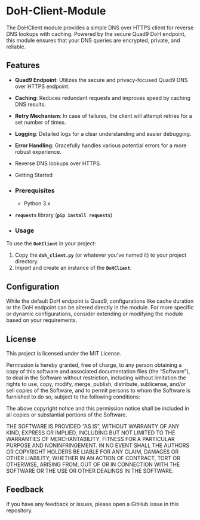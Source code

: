 # DoH-Client-Module
The DoHClient module provides a simple DNS over HTTPS client for reverse DNS lookups with caching. Powered by the secure Quad9 DoH endpoint, this module ensures that your DNS queries are encrypted, private, and reliable.

## **Features**

- **Quad9 Endpoint**: Utilizes the secure and privacy-focused Quad9 DNS over HTTPS endpoint.
- **Caching**: Reduces redundant requests and improves speed by caching DNS results.
- **Retry Mechanism**: In case of failures, the client will attempt retries for a set number of times.
- **Logging**: Detailed logs for a clear understanding and easier debugging.
- **Error Handling**: Gracefully handles various potential errors for a more robust experience.
- Reverse DNS lookups over HTTPS.

- Getting Started

- ### **Prerequisites**

  - Python 3.x
- **`requests`** library (**`pip install requests`**)
- ### **Usage**

To use the **`DoHClient`** in your project:

1. Copy the **`doh_client.py`** (or whatever you've named it) to your project directory.
2. Import and create an instance of the **`DoHClient`**:

## **Configuration**

While the default DoH endpoint is Quad9, configurations like cache duration or the DoH endpoint can be altered directly in the module. For more specific or dynamic configurations, consider extending or modifying the module based on your requirements.

## **License**

This project is licensed under the MIT License.

Permission is hereby granted, free of charge, to any person obtaining a copy of this software and associated documentation files (the “Software”), to deal in the Software without restriction, including without limitation the rights to use, copy, modify, merge, publish, distribute, sublicense, and/or sell copies of the Software, and to permit persons to whom the Software is furnished to do so, subject to the following conditions:

The above copyright notice and this permission notice shall be included in all copies or substantial portions of the Software.

THE SOFTWARE IS PROVIDED “AS IS”, WITHOUT WARRANTY OF ANY KIND, EXPRESS OR IMPLIED, INCLUDING BUT NOT LIMITED TO THE WARRANTIES OF MERCHANTABILITY, FITNESS FOR A PARTICULAR PURPOSE AND NONINFRINGEMENT. IN NO EVENT SHALL THE AUTHORS OR COPYRIGHT HOLDERS BE LIABLE FOR ANY CLAIM, DAMAGES OR OTHER LIABILITY, WHETHER IN AN ACTION OF CONTRACT, TORT OR OTHERWISE, ARISING FROM, OUT OF OR IN CONNECTION WITH THE SOFTWARE OR THE USE OR OTHER DEALINGS IN THE SOFTWARE.

## **Feedback**

If you have any feedback or issues, please open a GitHub issue in this repository.
